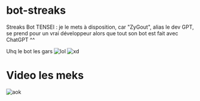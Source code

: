 # bot-streaks
Streaks Bot TENSEI : je le mets à disposition, car "ZyGout", alias le dev GPT, se prend pour un vrai développeur alors que tout son bot est fait avec ChatGPT ^^

Uhq le bot les gars
![lol](https://i.imgur.com/MUITRxf.png)
![xd](https://i.imgur.com/OYEkI1V.png)

# Video les meks
![aok](https://youtu.be/0JN1fPFP3sM)
